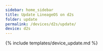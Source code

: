 ```yaml
---
sidebar: home_sidebar
title: Update LineageOS on d2s
folder: update
permalink: /devices/d2s/update/
device: d2s
---
```

{% include templates/device_update.md %}
